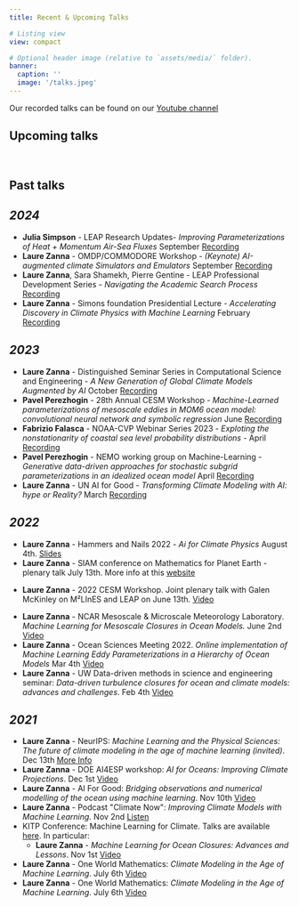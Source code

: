 ```yaml
---
title: Recent & Upcoming Talks

# Listing view
view: compact

# Optional header image (relative to `assets/media/` folder).
banner:
  caption: ''
  image: '/talks.jpeg'
---
```


Our recorded talks can be found on our [Youtube channel](https://www.youtube.com/channel/UC79bWauzByIfizaR2fSoBBA/featured)

## Upcoming talks
   
<br>

## Past talks
## *2024*
* **Julia Simpson** - LEAP Research Updates- *Improving Parameterizations of Heat + Momentum Air-Sea Fluxes* September [Recording](https://www.youtube.com/watch?v=NknILybndKo)
* **Laure Zanna** - OMDP/COMMODORE Workshop - *(Keynote) AI-augmented climate Simulators and Emulators* September [Recording](https://www.youtube.com/watch?t=5&v=KEmvuuyzglQ&feature=youtu.be)
* **Laure Zanna**, Sara Shamekh, Pierre Gentine - LEAP Professional Development Series - *Navigating the Academic Search Process* [Recording](https://www.youtube.com/watch?v=_1iEl_nOk7A)
* **Laure Zanna** - Simons foundation Presidential Lecture - *Accelerating Discovery in Climate Physics with Machine Learning* February [Recording](https://www.youtube.com/embed/oiIiWwm7iNM)

## *2023* 

* **Laure Zanna** - Distinguished Seminar Series in Computational Science and Engineering - *A New Generation of Global Climate Models Augmented by AI* October [Recording](https://www.youtube.com/embed/1esiBpicss4)
* **Pavel Perezhogin** - 28th Annual CESM Workshop - *Machine-Learned parameterizations of mesoscale eddies in MOM6 ocean model: convolutional neural network and symbolic regression* June [Recording](https://www.youtube.com/watch?v=GVaFjoiB4I4&t=10519s)
* **Fabrizio Falasca** - NOAA-CVP Webinar Series 2023 - *Exploting the nonstationarity of coastal sea level probability distributions* - April [Recording](https://www.youtube.com/watch?v=Tya7d0tfpb0&t=1743s)
* **Pavel Perezhogin** - NEMO working group on Machine-Learning - *Generative data-driven approaches for stochastic subgrid parameterizations in an idealized ocean model* April [Recording](https://www.youtube.com/watch?v=X3EQg1_-xXU)
* **Laure Zanna** - UN AI for Good - *Transforming Climate Modeling with AI: hype or Reality?* March [Recording](https://www.youtube.com/watch?v=SRDb7X30DYc)

## *2022* 

* **Laure Zanna** - Hammers and Nails 2022 - *Ai for Climate Physics* August 4th. [Slides](https://www.dropbox.com/s/31n3h2wjm7kcrkz/hammers_nails_plenary_2022.pdf?dl=0)
* **Laure Zanna** - SIAM conference on Mathematics for Planet Earth - plenary talk  July 13th. More info at this [website](https://www.siam.org/conferences/cm/conference/mpe22?_ga=2.193046573.1207615065.1657569935-11076920.1657569935)    
- **Laure Zanna** - 2022 CESM Workshop. Joint plenary talk with Galen McKinley on M²LInES and LEAP on June 13th. <a class="button button-inline" href="https://youtu.be/q_gGIL-Kvgs?t=11576">Video</a> 
* **Laure Zanna** - NCAR Mesoscale & Microscale Meteorology Laboratory. *Machine Learning for Mesoscale Closures in Ocean Models.*  June 2nd <a class="button button-inline" href="https://www.youtube.com/watch?v=qRSXSkjvFcE">Video</a>
* **Laure Zanna** - Ocean Sciences Meeting 2022. *Online implementation of Machine Learning Eddy Parameterizations in a Hierarchy of Ocean Models*   Mar 4th <a class="button button-inline" href="https://youtu.be/ydiCxUliaG0">Video</a>
* **Laure Zanna** - UW Data-driven methods in science and engineering seminar: *Data-driven turbulence closures for ocean and climate models: advances and challenges*. Feb 4th <a class="button button-inline" href="https://www.youtube.com/watch?v=JB7LpUJlxc0&feature=youtu.be">Video</a> 

## *2021* 

* **Laure Zanna** - NeurIPS: *Machine Learning and the Physical Sciences: The future of climate modeling in the age of machine learning (invited)*. Dec 13th <a class="button button-inline" href="https://ml4physicalsciences.github.io/2021/">More Info</a>
* **Laure Zanna** - DOE AI4ESP workshop: *AI for Oceans: Improving Climate Projections*.  Dec 1st <a class="button button-inline" href="https://www.youtube.com/watch?v=c82K9vQrV1Q">Video</a>
* **Laure Zanna** - AI For Good: *Bridging observations and numerical modelling of the ocean using machine learning*.  Nov 10th <a class="button button-inline" href="https://www.youtube.com/watch?v=BLF4w-4JUe4">Video</a>
* **Laure Zanna** - Podcast "Climate Now": *Improving Climate Models with Machine Learning*.  Nov 2nd <a class="button button-inline" href="https://podcasts.apple.com/us/podcast/climate-now/id1565404483">Listen </a>
* KITP Conference: Machine Learning for Climate. Talks are available [here](https://online.kitp.ucsb.edu/online/climate-c21/). In particular: 
    * **Laure Zanna** -	*Machine Learning for Ocean Closures: Advances and Lessons*.  Nov 1st <a class="button button-inline" href="https://online.kitp.ucsb.edu/online/climate-c21/zanna/">Video</a>
* **Laure Zanna** - One World Mathematics: *Climate Modeling in the Age of Machine Learning*.  July 6th <a class="button button-inline" href="https://www.youtube.com/watch?v=bH_A1nvwiDI">Video</a>
* **Laure Zanna** - One World Mathematics: *Climate Modeling in the Age of Machine Learning*.  July 6th <a class="button button-inline" href="https://www.youtube.com/watch?v=bH_A1nvwiDI">Video</a>
